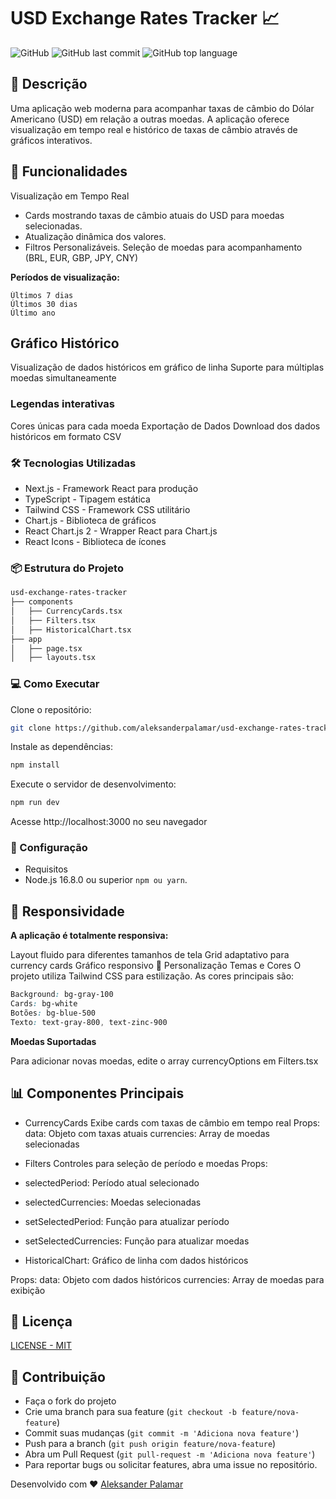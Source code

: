 # USD Exchange Rates Tracker 📈
![GitHub](https://img.shields.io/github/license/aleksanderpalamar/usd-exchange-rates-tracker)
![GitHub last commit](https://img.shields.io/github/last-commit/aleksanderpalamar/usd-exchange-rates-tracker)
![GitHub top language](https://img.shields.io/github/languages/top/aleksanderpalamar/usd-exchange-rates-tracker)


## 📝 Descrição
Uma aplicação web moderna para acompanhar taxas de câmbio do Dólar Americano (USD) em relação a outras moedas. A aplicação oferece visualização em tempo real e histórico de taxas de câmbio através de gráficos interativos.

## 🚀 Funcionalidades
Visualização em Tempo Real
- Cards mostrando taxas de câmbio atuais do USD para moedas selecionadas.
- Atualização dinâmica dos valores.
- Filtros Personalizáveis.
Seleção de moedas para acompanhamento (BRL, EUR, GBP, JPY, CNY)

**Períodos de visualização:**
```
Últimos 7 dias
Últimos 30 dias
Último ano
```

## Gráfico Histórico
Visualização de dados históricos em gráfico de linha
Suporte para múltiplas moedas simultaneamente
### Legendas interativas
Cores únicas para cada moeda
Exportação de Dados
Download dos dados históricos em formato CSV
### 🛠️ Tecnologias Utilizadas
- Next.js - Framework React para produção
- TypeScript - Tipagem estática
- Tailwind CSS - Framework CSS utilitário
- Chart.js - Biblioteca de gráficos
- React Chart.js 2 - Wrapper React para Chart.js
- React Icons - Biblioteca de ícones

### 📦 Estrutura do Projeto
```bash
usd-exchange-rates-tracker
├── components
│   ├── CurrencyCards.tsx
│   ├── Filters.tsx
│   ├── HistoricalChart.tsx
├── app
│   ├── page.tsx
│   ├── layouts.tsx
```
### 💻 Como Executar
Clone o repositório:
```bash
git clone https://github.com/aleksanderpalamar/usd-exchange-rates-tracker.git
```
Instale as dependências:
```bash
npm install
```
Execute o servidor de desenvolvimento:
```bash
npm run dev
```
Acesse http://localhost:3000 no seu navegador

### 🔧 Configuração
- Requisitos
- Node.js 16.8.0 ou superior `npm ou yarn`.

## 📱 Responsividade
**A aplicação é totalmente responsiva:**

Layout fluido para diferentes tamanhos de tela
Grid adaptativo para currency cards
Gráfico responsivo
🎨 Personalização
Temas e Cores
O projeto utiliza Tailwind CSS para estilização. As cores principais são:

```css
Background: bg-gray-100
Cards: bg-white
Botões: bg-blue-500
Texto: text-gray-800, text-zinc-900
```
**Moedas Suportadas**

Para adicionar novas moedas, edite o array currencyOptions em Filters.tsx

## 📊 Componentes Principais
- CurrencyCards
Exibe cards com taxas de câmbio em tempo real
Props:
data: Objeto com taxas atuais
currencies: Array de moedas selecionadas
- Filters
Controles para seleção de período e moedas
Props:

- selectedPeriod: Período atual selecionado
- selectedCurrencies: Moedas selecionadas
- setSelectedPeriod: Função para atualizar período
- setSelectedCurrencies: Função para atualizar moedas
- HistoricalChart: Gráfico de linha com dados históricos

Props:
data: Objeto com dados históricos
currencies: Array de moedas para exibição
## 📄 Licença

[LICENSE - MIT](https://github.com/aleksanderpalamar/usd-exchange-rates-tracker/blob/main/LICENSE)

## 👥 Contribuição
- Faça o fork do projeto
- Crie uma branch para sua feature (`git checkout -b feature/nova-feature`)
- Commit suas mudanças (`git commit -m 'Adiciona nova feature'`)
- Push para a branch (`git push origin feature/nova-feature`)
- Abra um Pull Request (`git pull-request -m 'Adiciona nova feature'`)
- Para reportar bugs ou solicitar features, abra uma issue no repositório.

Desenvolvido com ❤️ [Aleksander Palamar](https://aleksanderpalamar.dev/)